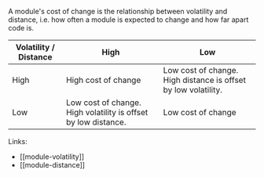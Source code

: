 A module's cost of change is the relationship between volatility and distance, i.e. how often a module is expected to change and how far apart code is.

| Volatility / Distance | High                                                           | Low                                                            |
| --------------------- | -------------------------------------------------------------- | -------------------------------------------------------------- |
| High                  | High cost of change                                            | Low cost of change. High distance is offset by low volatility. |
| Low                   | Low cost of change. High volatility is offset by low distance. | Low cost of change                                             |

Links:

- [[module-volatility]]
- [[module-distance]]